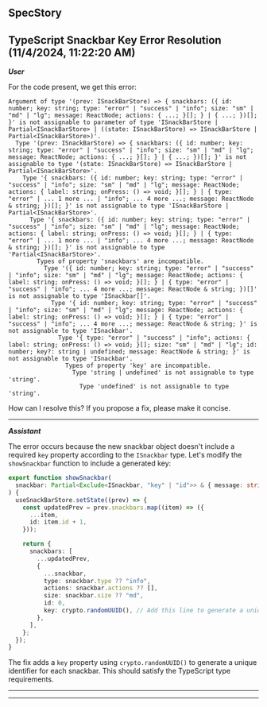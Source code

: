 ## SpecStory

## TypeScript Snackbar Key Error Resolution (11/4/2024, 11:22:20 AM)

_**User**_

For the code present, we get this error:
```
Argument of type '(prev: ISnackBarStore) => { snackbars: ({ id: number; key: string; type: "error" | "success" | "info"; size: "sm" | "md" | "lg"; message: ReactNode; actions: { ...; }[]; } | { ...; })[]; }' is not assignable to parameter of type 'ISnackBarStore | Partial<ISnackBarStore> | ((state: ISnackBarStore) => ISnackBarStore | Partial<ISnackBarStore>)'.
  Type '(prev: ISnackBarStore) => { snackbars: ({ id: number; key: string; type: "error" | "success" | "info"; size: "sm" | "md" | "lg"; message: ReactNode; actions: { ...; }[]; } | { ...; })[]; }' is not assignable to type '(state: ISnackBarStore) => ISnackBarStore | Partial<ISnackBarStore>'.
    Type '{ snackbars: ({ id: number; key: string; type: "error" | "success" | "info"; size: "sm" | "md" | "lg"; message: ReactNode; actions: { label: string; onPress: () => void; }[]; } | { type: "error" | ... 1 more ... | "info"; ... 4 more ...; message: ReactNode & string; })[]; }' is not assignable to type 'ISnackBarStore | Partial<ISnackBarStore>'.
      Type '{ snackbars: ({ id: number; key: string; type: "error" | "success" | "info"; size: "sm" | "md" | "lg"; message: ReactNode; actions: { label: string; onPress: () => void; }[]; } | { type: "error" | ... 1 more ... | "info"; ... 4 more ...; message: ReactNode & string; })[]; }' is not assignable to type 'Partial<ISnackBarStore>'.
        Types of property 'snackbars' are incompatible.
          Type '({ id: number; key: string; type: "error" | "success" | "info"; size: "sm" | "md" | "lg"; message: ReactNode; actions: { label: string; onPress: () => void; }[]; } | { type: "error" | "success" | "info"; ... 4 more ...; message: ReactNode & string; })[]' is not assignable to type 'ISnackbar[]'.
            Type '{ id: number; key: string; type: "error" | "success" | "info"; size: "sm" | "md" | "lg"; message: ReactNode; actions: { label: string; onPress: () => void; }[]; } | { type: "error" | "success" | "info"; ... 4 more ...; message: ReactNode & string; }' is not assignable to type 'ISnackbar'.
              Type '{ type: "error" | "success" | "info"; actions: { label: string; onPress: () => void; }[]; size: "sm" | "md" | "lg"; id: number; key?: string | undefined; message: ReactNode & string; }' is not assignable to type 'ISnackbar'.
                Types of property 'key' are incompatible.
                  Type 'string | undefined' is not assignable to type 'string'.
                    Type 'undefined' is not assignable to type 'string'.
```
How can I resolve this? If you propose a fix, please make it concise.

---

_**Assistant**_

The error occurs because the new snackbar object doesn't include a required `key` property according to the `ISnackbar` type. Let's modify the `showSnackbar` function to include a generated key:

```typescript:components/Snackbar/Snackbar.service.ts
export function showSnackbar(
  snackbar: Partial<Exclude<ISnackbar, "key" | "id">> & { message: string }
) {
  useSnackBarStore.setState((prev) => {
    const updatedPrev = prev.snackbars.map((item) => ({
      ...item,
      id: item.id + 1,
    }));

    return {
      snackbars: [
        ...updatedPrev,
        {
          ...snackbar,
          type: snackbar.type ?? "info",
          actions: snackbar.actions ?? [],
          size: snackbar.size ?? "md",
          id: 0,
          key: crypto.randomUUID(), // Add this line to generate a unique key
        },
      ],
    };
  });
}
```

The fix adds a `key` property using `crypto.randomUUID()` to generate a unique identifier for each snackbar. This should satisfy the TypeScript type requirements.

---



---

